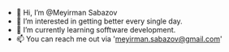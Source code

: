 - 👋 Hi, I’m @Meyirman Sabazov
- 👀 I’m interested in getting better every single day.
- 🌱 I’m currently learning sofftware development.
- 📫 You can reach me out via 'meyirman.sabazov@gmail.com'
<!---
Meyirman1/Meyirman1 is a ✨ special ✨ repository because its `README.md` (this file) appears on your GitHub profile.
You can click the Preview link to take a look at your changes.
--->
